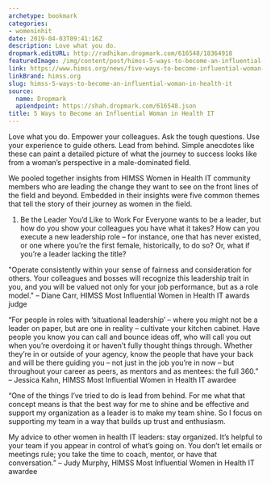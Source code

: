 ```yaml
---
archetype: bookmark
categories:
- womeninhit
date: 2019-04-03T09:41:16Z
description: Love what you do.
dropmark.editURL: http://radhikan.dropmark.com/616548/18364918
featuredImage: /img/content/post/himss-5-ways-to-become-an-influential-woman-in-health-it.jpg
link: https://www.himss.org/news/five-ways-to-become-influential-woman-in-health-it
linkBrand: himss.org
slug: himss-5-ways-to-become-an-influential-woman-in-health-it
source:
  name: Dropmark
  apiendpoint: https://shah.dropmark.com/616548.json
title: 5 Ways to Become an Influential Woman in Health IT
---
```

Love what you do. Empower your colleagues. Ask the tough questions. Use your experience to guide others. Lead from behind. Simple anecdotes like these can paint a detailed picture of what the journey to success looks like from a woman’s perspective in a male-dominated field.

We pooled together insights from HIMSS Women in Health IT community members who are leading the change they want to see on the front lines of the field and beyond. Embedded in their insights were five common themes that tell the story of their journey as women in the field.

1. Be the Leader You’d Like to Work For
Everyone wants to be a leader, but how do you show your colleagues you have what it takes? How can you execute a new leadership role – for instance, one that has never existed, or one where you’re the first female, historically, to do so? Or, what if you’re a leader lacking the title?

"Operate consistently within your sense of fairness and consideration for others. Your colleagues and bosses will recognize this leadership trait in you, and you will be valued not only for your job performance, but as a role model."
– Diane Carr, HIMSS Most Influential Women in Health IT awards judge

“For people in roles with ‘situational leadership’ – where you might not be a leader on paper, but are one in reality – cultivate your kitchen cabinet. Have people you know you can call and bounce ideas off, who will call you out when you’re overdoing it or haven’t fully thought things through. Whether they’re in or outside of your agency, know the people that have your back and will be there guiding you – not just in the job you’re in now – but throughout your career as peers, as mentors and as mentees: the full 360.”
– Jessica Kahn, HIMSS Most Influential Women in Health IT awardee

“One of the things I’ve tried to do is lead from behind. For me what that concept means is that the best way for me to shine and be effective and support my organization as a leader is to make my team shine. So I focus on supporting my team in a way that builds up trust and enthusiasm.

My advice to other women in health IT leaders: stay organized. It’s helpful to your team if you appear in control of what’s going on. You don’t let emails or meetings rule; you take the time to coach, mentor, or have that conversation.”
– Judy Murphy, HIMSS Most Influential Women in Health IT awardee


